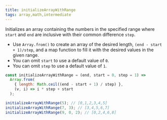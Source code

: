```yaml
---
title: initializeArrayWithRange
tags: array,math,intermediate
---
```


Initializes an array containing the numbers in the specified range where `start` and `end` are inclusive with their common difference `step`.

- Use `Array.from()` to create an array of the desired length, `(end - start + 1)/step`, and a map function to fill it with the desired values in the given range.
- You can omit `start` to use a default value of `0`.
- You can omit `step` to use a default value of `1`.

```js
const initializeArrayWithRange = (end, start = 0, step = 1) =>
  Array.from(
    { length: Math.ceil((end - start + 1) / step) },
    (v, i) => i * step + start
  );
```

```js
initializeArrayWithRange(5); // [0,1,2,3,4,5]
initializeArrayWithRange(7, 3); // [3,4,5,6,7]
initializeArrayWithRange(9, 0, 2); // [0,2,4,6,8]
```

